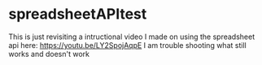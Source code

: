 # spreadsheetAPItest

This is just revisiting a intructional video I made on using the spreadsheet api here:
https://youtu.be/LY2SpojAqpE
I am trouble shooting what still works and doesn't work